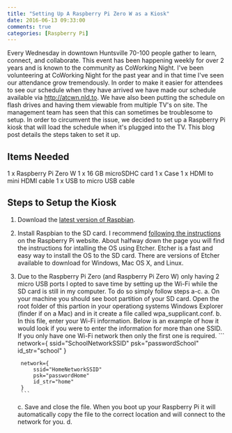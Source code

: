 ```yaml
---
title: "Setting Up A Raspberry Pi Zero W as a Kiosk"
date: 2016-06-13 09:33:00
comments: true
categories: [Raspberry Pi]
---
```


Every Wednesday in downtown Huntsville 70-100 people gather to learn, connect, and collaborate. This event has been happening weekly for over 2 years and is known to the community as CoWorking Night. I've been volunteering at CoWorking Night for the past year and in that time I've seen our attendance grow tremendously. In order to make it easier for attendees to see our schedule when they have arrived we have made our schedule available via http://atcwn.nld.to. We have also been putting the schedule on flash drives and having them viewable from multiple TV's on site. The management team has seen that this can sometimes be troublesome to setup. In order to circumvent the issue, we decided to set up a Raspberry Pi kiosk that will load the schedule when it's plugged into the TV. This blog post details the steps taken to set it up. 

## Items Needed
1 x Raspberry Pi Zero W
1 x 16 GB microSDHC card
1 x Case
1 x HDMI to mini HDMI cable
1 x USB to micro USB cable

## Steps to Setup the Kiosk
1. Download the [latest version of Raspbian](https://www.raspberrypi.org/downloads/raspbian/).
2. Install Raspbian to the SD card. I recommend [following the instructions](https://www.raspberrypi.org/learning/software-guide/quickstart/) on the Raspberry Pi website. About halfway down the page you will find the instructions for intalling the OS using Etcher. Etcher is a fast and easy way to install the OS to the SD card. There are versions of Etcher available to download for Windows, Mac OS X, and Linux.
3. Due to the Raspberry Pi Zero (and Raspberry Pi Zero W) only having 2 micro USB ports I opted to save time by setting up the Wi-Fi while the SD card is still in my computer. To do so simply follow steps a-c.
    a. On your machine you should see boot partition of your SD card. Open the root folder of this partion in your operationg systems Windows Explorer (finder if on a Mac) and in it create a file called wpa_supplicant.conf.
    b. In this file, enter your Wi-Fi information. Below is an example of how it would look if you were to enter the information for more than one SSID. If you only have one Wi-Fi network then only the first one is required.
        ```
        network={
            ssid="SchoolNetworkSSID"
            psk="passwordSchool"
            id_str="school"
        }

        network={
            ssid="HomeNetworkSSID"
            psk="passwordHome"
            id_str="home"
        }
        ```
    c. Save and close the file. When you boot up your Raspberry Pi it will automatically copy the file to the correct location and will connect to the network for you.
    d. 